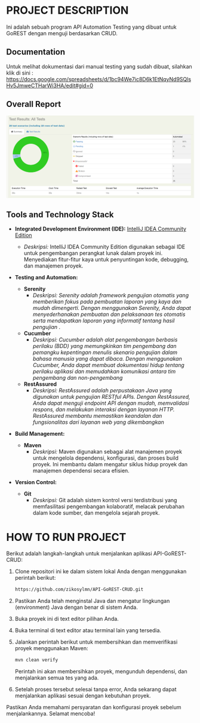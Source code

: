 # PROJECT DESCRIPTION

Ini adalah sebuah program API Automation Testing yang dibuat untuk GoREST dengan menguji berdasarkan CRUD.

## Documentation
Untuk melihat dokumentasi dari manual testing yang sudah dibuat, silahkan klik di sini :
https://docs.google.com/spreadsheets/d/1bc94We7ic8D6k1EtNqyNd9SQlsHv5JmweCTHarWi3HA/edit#gid=0

## Overall Report
![Alt Text](overall-testing.png)

## Tools and Technology Stack
- **Integrated Development Environment (IDE):** [IntelliJ IDEA Community Edition](https://www.jetbrains.com/idea/)
  - *Deskripsi:* IntelliJ IDEA Community Edition digunakan sebagai IDE untuk pengembangan perangkat lunak dalam proyek ini. Menyediakan fitur-fitur kaya untuk penyuntingan kode, debugging, dan manajemen proyek.

- **Testing and Automation:**
  - **Serenity**
    - *Deskripsi: Serenity adalah framework pengujian otomatis yang memberikan fokus pada pembuatan laporan yang kaya dan mudah dimengerti. Dengan menggunakan Serenity, Anda dapat 
menyederhanakan pembuatan dan pelaksanaan tes otomatis serta mendapatkan laporan yang informatif tentang hasil pengujian* .
  - **Cucumber**
    - *Deskripsi: Cucumber adalah alat pengembangan berbasis perilaku (BDD) yang memungkinkan tim pengembang dan pemangku kepentingan menulis skenario pengujian dalam bahasa manusia yang dapat dibaca. Dengan menggunakan Cucumber, Anda dapat membuat dokumentasi hidup tentang perilaku aplikasi dan memudahkan komunikasi antara tim pengembang dan non-pengembang*
  - **RestAssured**
    - *Deskripsi: RestAssured adalah perpustakaan Java yang digunakan untuk pengujian RESTful APIs. Dengan RestAssured, Anda dapat menguji endpoint API dengan mudah, memvalidasi respons, dan melakukan interaksi dengan layanan HTTP. RestAssured membantu memastikan keandalan dan fungsionalitas dari layanan web yang dikembangkan*

- **Build Management:**
  - **Maven**
    - *Deskripsi:* Maven digunakan sebagai alat manajemen proyek untuk mengelola dependensi, konfigurasi, dan proses build proyek. Ini membantu dalam mengatur siklus hidup proyek dan manajemen dependensi secara efisien.
      
- **Version Control:**
  - **Git**
    - *Deskripsi:* Git adalah sistem kontrol versi terdistribusi yang memfasilitasi pengembangan kolaboratif, melacak perubahan dalam kode sumber, dan mengelola sejarah proyek.

# HOW TO RUN PROJECT

Berikut adalah langkah-langkah untuk menjalankan aplikasi API-GoREST-CRUD:

1. Clone repositori ini ke dalam sistem lokal Anda dengan menggunakan perintah berikut:

    ```bash
    https://github.com/zikosylmn/API-GoREST-CRUD.git
    ```

2. Pastikan Anda telah menginstal Java dan mengatur lingkungan (environment) Java dengan benar di sistem Anda.

3. Buka proyek ini di text editor pilihan Anda.

4. Buka terminal di text editor atau terminal lain yang tersedia.

5. Jalankan perintah berikut untuk membersihkan dan memverifikasi proyek menggunakan Maven:

    ```bash
    mvn clean verify
    ```

   Perintah ini akan membersihkan proyek, mengunduh dependensi, dan menjalankan semua tes yang ada.

6. Setelah proses tersebut selesai tanpa error, Anda sekarang dapat menjalankan aplikasi sesuai dengan kebutuhan proyek.

Pastikan Anda memahami persyaratan dan konfigurasi proyek sebelum menjalankannya. Selamat mencoba!
